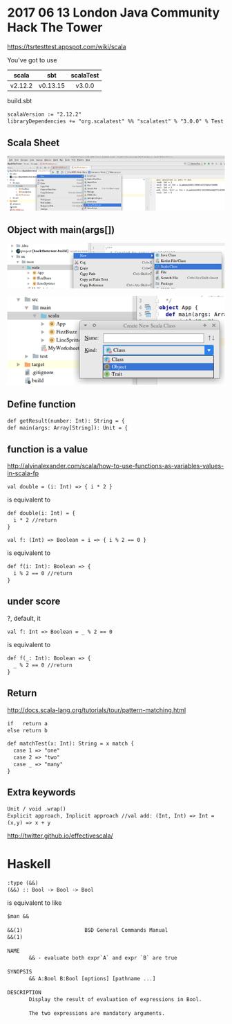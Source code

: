 2017 06 13 London Java Community Hack The Tower
===============================================
https://tsrtesttest.appspot.com/wiki/scala

You've got to use

|scala  |sbt     |scalaTest|
|:-----:|:------:|:-------:|
|v2.12.2|v0.13.15|v3.0.0   |

build.sbt
```
scalaVersion := "2.12.2"
libraryDependencies += "org.scalatest" %% "scalatest" % "3.0.0" % Test
```

Scala Sheet
-----------
![scala worksheet](./scalaworksheet.png)


Object with main(args[])
------------------------
![new scala class](./nwescalaclass.png)

![kind -> object](newkindobject.png)

Define function
---------------
```
def getResult(number: Int): String = {
def main(args: Array[String]): Unit = {
```

function is a value
-------------------
http://alvinalexander.com/scala/how-to-use-functions-as-variables-values-in-scala-fp
```
val double = (i: Int) => { i * 2 }
```
is equivalent to
```
def double(i: Int) = {
  i * 2 //return
}
```

```
val f: (Int) => Boolean = i => { i % 2 == 0 }
```
is equivalent to
```
def f(i: Int): Boolean => {
  i % 2 == 0 //return
}
```

under score
-----------
?, default, it
```
val f: Int => Boolean = _ % 2 == 0
```
is equivalent to
```
def f(_: Int): Boolean => {
  _ % 2 == 0 //return
}
```

Return
------
http://docs.scala-lang.org/tutorials/tour/pattern-matching.html
```
if   return a
else return b
```
```
def matchTest(x: Int): String = x match {
  case 1 => "one"
  case 2 => "two"
  case _ => "many"
}
```

Extra keywords
--------------
```
Unit / void .wrap()
Explicit approach, Inplicit approach //val add: (Int, Int) => Int = (x,y) => x + y
```

http://twitter.github.io/effectivescala/

Haskell
=======
```
:type (&&)
(&&) :: Bool -> Bool -> Bool
```
is equivalent to like
```
$man &&

&&(1)                    BSD General Commands Manual                   &&(1)

NAME
       && - evaluate both expr`A` and expr `B` are true

SYNOPSIS
       && A:Bool B:Bool [options] [pathname ...]

DESCRIPTION
       Display the result of evaluation of expressions in Bool.

       The two expressions are mandatory arguments.
```